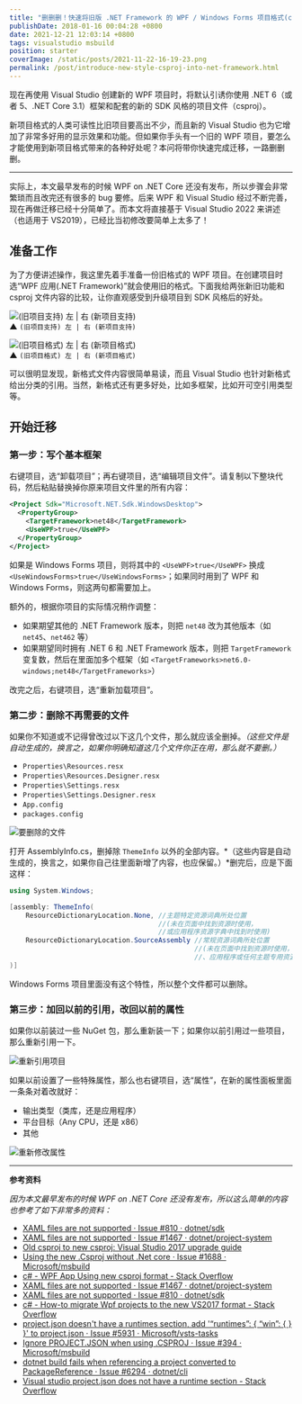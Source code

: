 ```yaml
---
title: "删删删！快速将旧版 .NET Framework 的 WPF / Windows Forms 项目格式(csproj) 迁移成新版 SDK 风格的项目格式"
publishDate: 2018-01-16 00:04:28 +0800
date: 2021-12-21 12:03:14 +0800
tags: visualstudio msbuild
position: starter
coverImage: /static/posts/2021-11-22-16-19-23.png
permalink: /post/introduce-new-style-csproj-into-net-framework.html
---
```


现在再使用 Visual Studio 创建新的 WPF 项目时，将默认引诱你使用 .NET 6（或者 5、.NET Core 3.1）框架和配套的新的 SDK 风格的项目文件（csproj）。

新项目格式的人类可读性比旧项目要高出不少，而且新的 Visual Studio 也为它增加了非常多好用的显示效果和功能。但如果你手头有一个旧的 WPF 项目，要怎么才能使用到新项目格式带来的各种好处呢？本问将带你快速完成迁移，一路删删删。

---

实际上，本文最早发布的时候 WPF on .NET Core 还没有发布，所以步骤会非常繁琐而且改完还有很多的 bug 要修。后来 WPF 和 Visual Studio 经过不断完善，现在再做迁移已经十分简单了。而本文将直接基于 Visual Studio 2022 来讲述（也适用于 VS2019），已经比当初修改要简单上太多了！

<p id="toc"></p>

## 准备工作

为了方便讲述操作，我这里先着手准备一份旧格式的 WPF 项目。在创建项目时选“WPF 应用(.NET Framework)”就会使用旧的格式。下面我给两张新旧功能和 csproj 文件内容的比较，让你直观感受到升级项目到 SDK 风格后的好处。

![`(旧项目支持) 左 | 右 (新项目支持)`](/static/posts/2021-11-22-16-31-29.png)  
▲ `(旧项目支持) 左 | 右 (新项目支持)`

![`(旧项目格式) 左 | 右 (新项目格式)`](/static/posts/2021-11-22-16-32-21.png)  
▲ `(旧项目格式) 左 | 右 (新项目格式)`

可以很明显发现，新格式文件内容很简单易读，而且 Visual Studio 也针对新格式给出分类的引用。当然，新格式还有更多好处，比如多框架，比如开可空引用类型等。

## 开始迁移

### 第一步：写个基本框架

右键项目，选“卸载项目”；再右键项目，选“编辑项目文件”。请复制以下整块代码，然后粘贴替换掉你原来项目文件里的所有内容：

```xml
<Project Sdk="Microsoft.NET.Sdk.WindowsDesktop">
  <PropertyGroup>
    <TargetFramework>net48</TargetFramework>
    <UseWPF>true</UseWPF>
  </PropertyGroup>
</Project>
```

如果是 Windows Forms 项目，则将其中的 `<UseWPF>true</UseWPF>` 换成 `<UseWindowsForms>true</UseWindowsForms>`；如果同时用到了 WPF 和 Windows Forms，则这两句都需要加上。

额外的，根据你项目的实际情况稍作调整：

* 如果期望其他的 .NET Framework 版本，则把 `net48` 改为其他版本（如 `net45`、`net462` 等）
* 如果期望同时拥有 .NET 6 和 .NET Framework 版本，则把 `TargetFramework` 变复数，然后在里面加多个框架（如 `<TargetFrameworks>net6.0-windows;net48</TargetFrameworks>`）

改完之后，右键项目，选“重新加载项目”。

### 第二步：删除不再需要的文件

如果你不知道或不记得曾改过以下这几个文件，那么就应该全删掉。*（这些文件是自动生成的，换言之，如果你明确知道这几个文件你正在用，那么就不要删。）*

* `Properties\Resources.resx`
* `Properties\Resources.Designer.resx`
* `Properties\Settings.resx`
* `Properties\Settings.Designer.resx`
* `App.config`
* `packages.config`

![要删除的文件](/static/posts/2021-11-22-16-19-23.png)

打开 AssemblyInfo.cs，删掉除 `ThemeInfo` 以外的全部内容。*（这些内容是自动生成的，换言之，如果你自己往里面新增了内容，也应保留。）*删完后，应是下面这样：

```csharp
using System.Windows;

[assembly: ThemeInfo(
    ResourceDictionaryLocation.None, //主题特定资源词典所处位置
                                     //(未在页面中找到资源时使用，
                                     //或应用程序资源字典中找到时使用)
    ResourceDictionaryLocation.SourceAssembly //常规资源词典所处位置
                                              //(未在页面中找到资源时使用，
                                              //、应用程序或任何主题专用资源字典中找到时使用)
)]
```

Windows Forms 项目里面没有这个特性，所以整个文件都可以删除。

### 第三步：加回以前的引用，改回以前的属性

如果你以前装过一些 NuGet 包，那么重新装一下；如果你以前引用过一些项目，那么重新引用一下。

![重新引用项目](/static/posts/2021-11-22-16-38-21.png)

如果以前设置了一些特殊属性，那么也右键项目，选“属性”，在新的属性面板里面一条条对着改就好：

* 输出类型（类库，还是应用程序）
* 平台目标（Any CPU，还是 x86）
* 其他

![重新修改属性](/static/posts/2021-11-22-16-37-26.png)

---

**参考资料**

*因为本文最早发布的时候 WPF on .NET Core 还没有发布，所以这么简单的内容也参考了如下非常多的资料：*

- [XAML files are not supported · Issue #810 · dotnet/sdk](https://github.com/dotnet/sdk/issues/810)
- [XAML files are not supported · Issue #1467 · dotnet/project-system](https://github.com/dotnet/project-system/issues/1467)
- [Old csproj to new csproj: Visual Studio 2017 upgrade guide](http://www.natemcmaster.com/blog/2017/03/09/vs2015-to-vs2017-upgrade/)
- [Using the new .Csproj without .Net core · Issue #1688 · Microsoft/msbuild](https://github.com/Microsoft/msbuild/issues/1688)
- [c# - WPF App Using new csproj format - Stack Overflow](https://stackoverflow.com/q/44140673/6233938)
- [XAML files are not supported · Issue #1467 · dotnet/project-system](https://github.com/dotnet/project-system/issues/1467)
- [XAML files are not supported · Issue #810 · dotnet/sdk](https://github.com/dotnet/sdk/issues/810)
- [c# - How-to migrate Wpf projects to the new VS2017 format - Stack Overflow](https://stackoverflow.com/a/50550063/6233938)
- [project.json doesn't have a runtimes section, add '“runtimes”: { “win”: { } }' to project.json · Issue #5931 · Microsoft/vsts-tasks](https://github.com/Microsoft/vsts-tasks/issues/5931)
- [Ignore PROJECT.JSON when using .CSPROJ · Issue #394 · Microsoft/msbuild](https://github.com/Microsoft/msbuild/issues/394)
- [dotnet build fails when referencing a project converted to PackageReference · Issue #6294 · dotnet/cli](https://github.com/dotnet/cli/issues/6294)
- [Visual studio project.json does not have a runtime section - Stack Overflow](https://stackoverflow.com/q/45614394/6233938)

